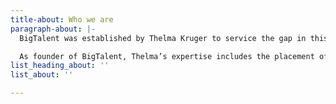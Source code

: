 ```yaml
---
title-about: Who we are
paragraph-about: |-
  BigTalent was established by Thelma Kruger to service the gap in this niche field. A highly-skilled specialist, she mastered the art of recruitment while working at a large, JSE-listed corporate recruitment organisation for 13 years, where she achieved many highly regarded industry top awards, including Top consultant, Top team lead and Best performing branch.

  As founder of BigTalent, Thelma’s expertise includes the placement of technical Quantitative, Actuarial and Finance professionals throughout South Africa. She has recruited for large banks and listed corporates, as well as SMEs and start-ups. Specific companies include ABSA, FNB, The Reserve Bank, as well as non-financial services at such companies as Barloworld, Bidvest and Imperial, to name a few. Thelma works with her team of researchers to identify and track top talent in the market.
list_heading_about: ''
list_about: ''

---
```

